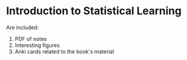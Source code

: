 # Introduction to Statistical Learning

Are included:
1. PDF of notes
2. Interesting figures
3. Anki cards related to the book's material
